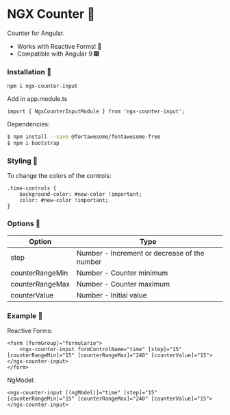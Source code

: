 # NGX Counter 🐙
Counter for Angular.
  - Works with Reactive Forms! 🎉
  - Compatible with Angular 9 🎆

### Installation 🔨
```
npm i ngx-counter-input
```
Add in app.module.ts
```
import { NgxCounterInputModule } from 'ngx-counter-input';
```
Dependencies:
```sh
$ npm install --save @fortawesome/fontawesome-free
$ npm i bootstrap
```

### Styling 💄
To change the colors of the controls:
```
.time-controls {
	background-color: #new-color !important;
	color: #new-color !important;
}
```

### Options 🧱
| Option | Type |
| ------ | ------ |
| step | Number - Increment or decrease of the number |
| counterRangeMin | Number - Counter minimum |
| counterRangeMax | Number - Counter maximum |
| counterValue | Number - Initial value |

### Example 🐬
Reactive Forms:
```
<form [formGroup]="formulario">
	<ngx-counter-input formControlName="time" [step]="15" [counterRangeMin]="15" [counterRangeMax]="240" [counterValue]="15"></ngx-counter-input>
</form>
```

NgModel:
```
<ngx-counter-input [(ngModel)]="time" [step]="15" [counterRangeMin]="15" [counterRangeMax]="240" [counterValue]="15"></ngx-counter-input>
```